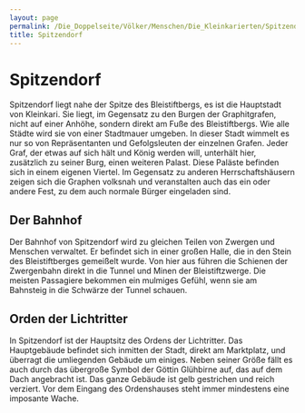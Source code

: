 ```yaml
---
layout: page
permalink: /Die_Doppelseite/Völker/Menschen/Die_Kleinkarierten/Spitzendorf
title: Spitzendorf
---
```


# Spitzendorf

Spitzendorf liegt nahe der Spitze des Bleistiftbergs, es ist die Hauptstadt von Kleinkari. Sie liegt, im Gegensatz zu den Burgen der Graphitgrafen, nicht auf einer Anhöhe, sondern direkt am Fuße des Bleistiftbergs. Wie alle Städte wird sie von einer Stadtmauer umgeben. In dieser Stadt wimmelt es nur so von Repräsentanten und Gefolgsleuten der einzelnen Grafen. Jeder Graf, der etwas auf sich hält und König werden will, unterhält hier, zusätzlich zu seiner Burg, einen weiteren Palast. Diese Paläste befinden sich in einem eigenen Viertel. Im Gegensatz zu anderen Herrschaftshäusern zeigen sich die Graphen volksnah und veranstalten auch das ein oder andere Fest, zu dem auch normale Bürger eingeladen sind.

## Der Bahnhof

Der Bahnhof von Spitzendorf wird zu gleichen Teilen von Zwergen und Menschen verwaltet. Er befindet sich in einer großen Halle, die in den Stein des Bleistiftberges gemeißelt wurde. Von hier aus führen die Schienen der Zwergenbahn direkt in die Tunnel und Minen der Bleistiftzwerge. Die meisten Passagiere bekommen ein mulmiges Gefühl, wenn sie am Bahnsteig in die Schwärze der Tunnel schauen.

## Orden der Lichtritter

In Spitzendorf ist der Hauptsitz des Ordens der Lichtritter. Das Hauptgebäude befindet sich inmitten der Stadt, direkt am Marktplatz, und überragt die umliegenden Gebäude um einiges. Neben seiner Größe fällt es auch durch das übergroße Symbol der Göttin Glühbirne auf, das auf dem Dach angebracht ist. Das ganze Gebäude ist gelb gestrichen und reich verziert. Vor dem Eingang des Ordenshauses steht immer mindestens eine imposante Wache.
